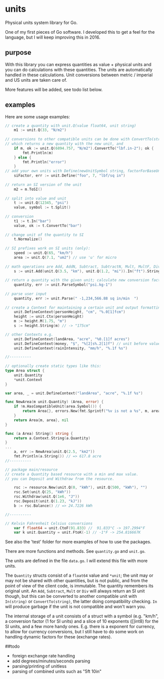 # units
Physical units system library for Go.

One of my first pieces of Go software. I developed this to get a feel for the language, but I will keep improving this
in 2016.

## purpose
With this library you can express quantities as value + physical units and you can do calculations with these
quantities. The units are automatically handled in these calculations. Unit conversions between metric / imperial and US
units are taken care of. 

More features will be added, see todo list below.

## examples
Here are some usage examples:

```go
// create a quantity with unit.Q(value float64, unit string)
	m1 := unit.Q(33, "N/m2")
	
// conversions to other compatible units can be done with ConvertTo(string)
// which returns a new quantity with the new unit, and 
	if m, ok := unit.Q(6894.757, "N/m2").ConvertTo("lbf.in-2"); ok {
		fmt.Println(m)
	} else {
		fmt.Println("error")
	}
// add your own units with Define(newUnitSymbol string, factorForBaseUnit float64, baseUnit string)
	siFactor, err := unit.Define("foo", 7, "lbf/sq in")
	
// return an SI version of the unit
	m2 = m.ToSI()
	
// split into value and unit
	t := unit.Q(12345, "psi")
	value, symbol := t.Split()
	
// conversion
	t1 := t.In("bar")
	value, ok := t.ConvertTo("bar")
	
// change unit of the quantity to SI
	t.Normalize()
	
// SI prefixes work on SI units (only):
	speed := unit.Q(65, "km/h")
	area := unit.Q(7.1, "um2") // use 'u' for micro
	
// math operations are Add, AddN, Subtract, SubtractN, Mult, MultF, Div, DivF, Neg, Power
	s := unit.Add(unit.Q(3.5, "km"), unit.Q(1.2, "mi")).In("ft").String()
	
// return a quantity with the given unit; calculate new conversion factor.
	quantity, err := unit.ParseSymbol("psi.kg-1")
	
// parse user input
	quantity, err := unit.Parse(" -1,234,566.88 sq in/min  ")
	
// create a Context for maintaining a certain unit and output formatting
	unit.DefineContext(personHeight, "cm", "%.0[1]fcm")
	height := unit.Ctx(personHeight)
	m := height.M(1.75, "m")
	s := height.String(m) // -> "175cm"

// other Contexts e.g.
	unit.DefineContext(landArea, "acre", "%0.[1]f acres")
	unit.DefineContext(money, "$", "%[2]s%.2[1]f") // unit before value
	unit.DefineContext(rainIntensity, "mm/h", "%.1f %s")

//----------
	
// optionally create static types like this:
type Area struct {
	unit.Quantity
	*unit.Context
}

var area, _ = unit.DefineContext("landArea", "acre", "%.1f %s")

func NewArea(m unit.Quantity) (Area, error) {
	if !m.HasCompatibleUnit(area.Symbol()) {
		return Area{}, errors.New(fmt.Sprintf("%v is not a %s", m, area.Name))
	}
	return Area{m, area}, nil
}

func (a Area) String() string {
	return a.Context.String(a.Quantity)
}
...
	a, err := NewArea(unit.Q(2.5, "km2"))
	fmt.Println(a.String()) // => 617.8 acre
//----------

// package main/resource
// create a Quantity based resource with a min and max value.
// you can Deposit and Withdraw from the resource.

	rsc := resource.New(unit.Q(0, "kWh"), unit.Q(500, "kWh"), "")
	rsc.Set(unit.Q(25, "kWh"))
	rsc.Withdraw(unit.Q(1e6, "J"))
	rsc.Deposit(unit.Q(1.23, "kJ"))	
	b := rsc.Balance() // => 24.7226 kWh

//----------

// Kelvin Fahrenheit Celsius conversions 
	var f float64 = unit.CtoF(91.833) //  91.833°C -> 197.2994°F
	var k unit.Quantity = unit.FtoK(-1) // -1°F -> 254.816667K

```
See also the 'test' folder for more examples of how to use the packages.

There are more functions and methods. See `quantity.go` and `unit.go`.

The units are defined in the file `data.go`. I will extend this file with more units. 

The `Quantity` structs consist of a `float64` value and `*unit`; the unit may or may not be shared with other 
quantities, but is not public, and from the point of view of the client code, is immutable. The quantity remembers
its original unit. An `Add`, `Subtract`, `Mult` or `Div` will always return an SI unit though, but this can be converted to another compatible unit with `In(string)` or `ConvertTo(string)`, the latter doing compatibility checking. `In` will produce garbage if the unit is not compatible and won't warn you.

The internal storage of a unit consists of a struct with a symbol (e.g. "km/h", a conversion factor (1 for SI units) and a slice of 10 exponents ([]int8) for the SI units, and a few more handy ones. E.g. there is a exponent for currency, to allow 
for currency conversions, but I still have to do some work on handling dynamic factors for these (exchange rates). 



##todo
 * foreign exchange rate handling
 * add degrees/minutes/seconds parsing
 * parsing/printing of unitless
 * parsing of combined units such as "5ft 10in"
 

